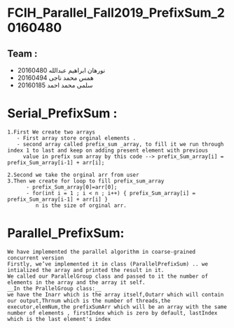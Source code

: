 # FCIH_Parallel_Fall2019_PrefixSum_20160480
## Team :
 - نورهان ابراهيم عبدالله 20160480
 - همس محمد ناجى 20160494
 - سلمى محمد احمد 20160185
 
# Serial_PrefixSum :
    1.First We create two arrays 
       - First array store orginal elements .
       - second array called prefix_sum _array, to fill it we run through index 1 to last and keep on adding present element with previous
         value in prefix sum array by this code --> prefix_Sum_array[i] = prefix_Sum_array[i-1] + arr[i]; 
       
    2.Second we take the orginal arr from user 
    3.Then we create for loop to fill prefix_sum_array
          - prefix_Sum_array[0]=arr[0];
          - for(int i = 1 ; i < n ; i++) { prefix_Sum_array[i] = prefix_Sum_array[i-1] + arr[i] } 
             n is the size of orginal arr.
         
 # Parallel_PrefixSum:
    We have implemented the parallel algorithm in coarse-grained concurrent version 
    Firstly, we’ve implemented it in class (ParallelPrefixSum) .. we intialized the array and printed the result in it.
    We called our ParallelGroup class and passed to it the number of elements in the array and the array it self.
    __In the PrallelGroup class:__
    we have the Inarr which is the array itself,Outarr which will contain our output,Thrnum which is the number of threads,the executor,elemNum,the prefixSumArr which will be an array with the same number of elements , firstIndex which is zero by default, lastIndex which is the last element's index
